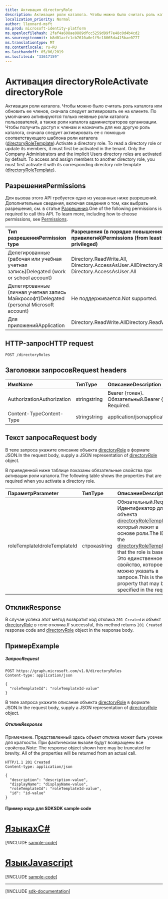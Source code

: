 ```yaml
---
title: Активация directoryRole
description: Активация роли каталога. Чтобы можно было считать роль каталога или обновить ее членов, сначала следует активировать ее на клиенте. По умолчанию активируются только неявные роли каталога пользователей, а также роли каталога администраторов организации. Чтобы получить доступ к членам и назначить для них другую роль каталога, сначала следует активировать ее с помощью соответствующего шаблона роли каталога (directoryRoleTemplate).
localization_priority: Normal
author: lleonard-msft
ms.prod: microsoft-identity-platform
ms.openlocfilehash: 2faf4a608ae0889dfcc5259d99f7e48c0d4b4cd2
ms.sourcegitcommit: b8d01acfc1cb7610a0e1f5c18065da415bae0777
ms.translationtype: MT
ms.contentlocale: ru-RU
ms.lasthandoff: 05/06/2019
ms.locfileid: "33617159"
---
```

# <a name="activate-directoryrole"></a><span data-ttu-id="75bf1-106">Активация directoryRole</span><span class="sxs-lookup"><span data-stu-id="75bf1-106">Activate directoryRole</span></span>

<span data-ttu-id="75bf1-p102">Активация роли каталога. Чтобы можно было считать роль каталога или обновить ее членов, сначала следует активировать ее на клиенте. По умолчанию активируются только неявные роли каталога пользователей, а также роли каталога администраторов организации. Чтобы получить доступ к членам и назначить для них другую роль каталога, сначала следует активировать ее с помощью соответствующего шаблона роли каталога ([directoryRoleTemplate](../resources/directoryroletemplate.md)).</span><span class="sxs-lookup"><span data-stu-id="75bf1-p102">Activate a directory role. To read a directory role or update its members, it must first be activated in the tenant. Only the Company Administrators and the implicit Users directory roles are activated by default. To access and assign members to another directory role, you must first activate it with its corresponding directory role template ([directoryRoleTemplate](../resources/directoryroletemplate.md)).</span></span>

## <a name="permissions"></a><span data-ttu-id="75bf1-111">Разрешения</span><span class="sxs-lookup"><span data-stu-id="75bf1-111">Permissions</span></span>
<span data-ttu-id="75bf1-p103">Для вызова этого API требуется одно из указанных ниже разрешений. Дополнительные сведения, включая сведения о том, как выбрать разрешения, см. в статье [Разрешения](/graph/permissions-reference).</span><span class="sxs-lookup"><span data-stu-id="75bf1-p103">One of the following permissions is required to call this API. To learn more, including how to choose permissions, see [Permissions](/graph/permissions-reference).</span></span>

|<span data-ttu-id="75bf1-114">Тип разрешения</span><span class="sxs-lookup"><span data-stu-id="75bf1-114">Permission type</span></span>      | <span data-ttu-id="75bf1-115">Разрешения (в порядке повышения привилегий)</span><span class="sxs-lookup"><span data-stu-id="75bf1-115">Permissions (from least to most privileged)</span></span>              |
|:--------------------|:---------------------------------------------------------|
|<span data-ttu-id="75bf1-116">Делегированные (рабочая или учебная учетная запись)</span><span class="sxs-lookup"><span data-stu-id="75bf1-116">Delegated (work or school account)</span></span> | <span data-ttu-id="75bf1-117">Directory.ReadWrite.All, Directory.AccessAsUser.All</span><span class="sxs-lookup"><span data-stu-id="75bf1-117">Directory.ReadWrite.All, Directory.AccessAsUser.All</span></span>    |
|<span data-ttu-id="75bf1-118">Делегированные (личная учетная запись Майкрософт)</span><span class="sxs-lookup"><span data-stu-id="75bf1-118">Delegated (personal Microsoft account)</span></span> | <span data-ttu-id="75bf1-119">Не поддерживается.</span><span class="sxs-lookup"><span data-stu-id="75bf1-119">Not supported.</span></span>    |
|<span data-ttu-id="75bf1-120">Для приложений</span><span class="sxs-lookup"><span data-stu-id="75bf1-120">Application</span></span> | <span data-ttu-id="75bf1-121">Directory.ReadWrite.All</span><span class="sxs-lookup"><span data-stu-id="75bf1-121">Directory.ReadWrite.All</span></span> |

## <a name="http-request"></a><span data-ttu-id="75bf1-122">HTTP-запрос</span><span class="sxs-lookup"><span data-stu-id="75bf1-122">HTTP request</span></span>
<!-- { "blockType": "ignored" } -->
```http
POST /directoryRoles

```
## <a name="request-headers"></a><span data-ttu-id="75bf1-123">Заголовки запросов</span><span class="sxs-lookup"><span data-stu-id="75bf1-123">Request headers</span></span>
| <span data-ttu-id="75bf1-124">Имя</span><span class="sxs-lookup"><span data-stu-id="75bf1-124">Name</span></span>       | <span data-ttu-id="75bf1-125">Тип</span><span class="sxs-lookup"><span data-stu-id="75bf1-125">Type</span></span> | <span data-ttu-id="75bf1-126">Описание</span><span class="sxs-lookup"><span data-stu-id="75bf1-126">Description</span></span>|
|:---------------|:--------|:----------|
| <span data-ttu-id="75bf1-127">Authorization</span><span class="sxs-lookup"><span data-stu-id="75bf1-127">Authorization</span></span>  | <span data-ttu-id="75bf1-128">string</span><span class="sxs-lookup"><span data-stu-id="75bf1-128">string</span></span>  | <span data-ttu-id="75bf1-p104">Bearer {токен}. Обязательный.</span><span class="sxs-lookup"><span data-stu-id="75bf1-p104">Bearer {token}. Required.</span></span> |
| <span data-ttu-id="75bf1-131">Content-Type</span><span class="sxs-lookup"><span data-stu-id="75bf1-131">Content-Type</span></span>  | <span data-ttu-id="75bf1-132">string</span><span class="sxs-lookup"><span data-stu-id="75bf1-132">string</span></span>  | <span data-ttu-id="75bf1-133">application/json</span><span class="sxs-lookup"><span data-stu-id="75bf1-133">application/json</span></span>  |

## <a name="request-body"></a><span data-ttu-id="75bf1-134">Текст запроса</span><span class="sxs-lookup"><span data-stu-id="75bf1-134">Request body</span></span>
<span data-ttu-id="75bf1-135">В теле запроса укажите описание объекта [directoryRole](../resources/directoryrole.md) в формате JSON.</span><span class="sxs-lookup"><span data-stu-id="75bf1-135">In the request body, supply a JSON representation of [directoryRole](../resources/directoryrole.md) object.</span></span>

<span data-ttu-id="75bf1-136">В приведенной ниже таблице показаны обязательные свойства при активации роли каталога.</span><span class="sxs-lookup"><span data-stu-id="75bf1-136">The following table shows the properties that are required when you activate a directory role.</span></span>

|<span data-ttu-id="75bf1-137">Параметр</span><span class="sxs-lookup"><span data-stu-id="75bf1-137">Parameter</span></span> | <span data-ttu-id="75bf1-138">Тип</span><span class="sxs-lookup"><span data-stu-id="75bf1-138">Type</span></span> | <span data-ttu-id="75bf1-139">Описание</span><span class="sxs-lookup"><span data-stu-id="75bf1-139">Description</span></span>|
|:---------|:---------|:---------|
|<span data-ttu-id="75bf1-140">roleTemplateId</span><span class="sxs-lookup"><span data-stu-id="75bf1-140">roleTemplateId</span></span> | <span data-ttu-id="75bf1-141">строка</span><span class="sxs-lookup"><span data-stu-id="75bf1-141">string</span></span> | <span data-ttu-id="75bf1-142">Обязательный.</span><span class="sxs-lookup"><span data-stu-id="75bf1-142">Required.</span></span> <span data-ttu-id="75bf1-143">Идентификатор для объекта [directoryRoleTemplate](../resources/directoryroletemplate.md), который лежит в основе роли.</span><span class="sxs-lookup"><span data-stu-id="75bf1-143">The ID of the [directoryRoleTemplate](../resources/directoryroletemplate.md) that the role is based on.</span></span> <span data-ttu-id="75bf1-144">Это единственное свойство, которое можно указать в запросе.</span><span class="sxs-lookup"><span data-stu-id="75bf1-144">This is the only property that may be specified in the request.</span></span>|

## <a name="response"></a><span data-ttu-id="75bf1-145">Отклик</span><span class="sxs-lookup"><span data-stu-id="75bf1-145">Response</span></span>

<span data-ttu-id="75bf1-146">В случае успеха этот метод возвратит код отклика `201 Created` и объект [directoryRole](../resources/directoryrole.md) в теле отклика.</span><span class="sxs-lookup"><span data-stu-id="75bf1-146">If successful, this method returns `201 Created` response code and [directoryRole](../resources/directoryrole.md) object in the response body.</span></span>

## <a name="example"></a><span data-ttu-id="75bf1-147">Пример</span><span class="sxs-lookup"><span data-stu-id="75bf1-147">Example</span></span>
##### <a name="request"></a><span data-ttu-id="75bf1-148">Запрос</span><span class="sxs-lookup"><span data-stu-id="75bf1-148">Request</span></span>

<!-- {
  "blockType": "request",
  "name": "create_directoryrole_from_directoryroles"
}-->
```http
POST https://graph.microsoft.com/v1.0/directoryRoles
Content-type: application/json

{
  "roleTemplateId": "roleTemplateId-value"
}
```
<span data-ttu-id="75bf1-149">В теле запроса укажите описание объекта [directoryRole](../resources/directoryrole.md) в формате JSON.</span><span class="sxs-lookup"><span data-stu-id="75bf1-149">In the request body, supply a JSON representation of [directoryRole](../resources/directoryrole.md) object.</span></span>
##### <a name="response"></a><span data-ttu-id="75bf1-150">Отклик</span><span class="sxs-lookup"><span data-stu-id="75bf1-150">Response</span></span>
<span data-ttu-id="75bf1-p106">Примечание. Представленный здесь объект отклика может быть усечен для краткости. При фактическом вызове будут возвращены все свойства.</span><span class="sxs-lookup"><span data-stu-id="75bf1-p106">Note: The response object shown here may be truncated for brevity. All of the properties will be returned from an actual call.</span></span>
<!-- {
  "blockType": "response",
  "truncated": true,
  "@odata.type": "microsoft.graph.directoryRole"
} -->
```http
HTTP/1.1 201 Created
Content-type: application/json

{
  "description": "description-value",
  "displayName": "displayName-value",
  "roleTemplateId": "roleTemplateId-value",
  "id": "id-value"
}
```
#### <a name="sdk-sample-code"></a><span data-ttu-id="75bf1-153">Пример кода для SDK</span><span class="sxs-lookup"><span data-stu-id="75bf1-153">SDK sample code</span></span>
# <a name="ctabcs"></a>[<span data-ttu-id="75bf1-154">Языках</span><span class="sxs-lookup"><span data-stu-id="75bf1-154">C#</span></span>](#tab/cs)
[!INCLUDE [sample-code](../includes/create_directoryrole_from_directoryroles-Cs-snippets.md)]

# <a name="javascripttabjavascript"></a>[<span data-ttu-id="75bf1-155">Язык</span><span class="sxs-lookup"><span data-stu-id="75bf1-155">Javascript</span></span>](#tab/javascript)
[!INCLUDE [sample-code](../includes/create_directoryrole_from_directoryroles-Javascript-snippets.md)]

---

[!INCLUDE [sdk-documentation](../includes/snippets_sdk_documentation_link.md)]

<!-- uuid: 8fcb5dbc-d5aa-4681-8e31-b001d5168d79
2015-10-25 14:57:30 UTC -->
<!-- {
  "type": "#page.annotation",
  "description": "Create directoryRole",
  "keywords": "",
  "section": "documentation",
  "tocPath": "",
  "suppressions": [
    "Error: /api-reference/v1.0/api/directoryrole-post-directoryroles.md:\r\n      BookmarkMissing: '[#tab/cs](C#)'. Did you mean: #c (score: 5)",
    "Error: /api-reference/v1.0/api/directoryrole-post-directoryroles.md:\r\n      BookmarkMissing: '[#tab/javascript](Javascript)'. Did you mean: #javascript (score: 4)"
  ]
}-->
